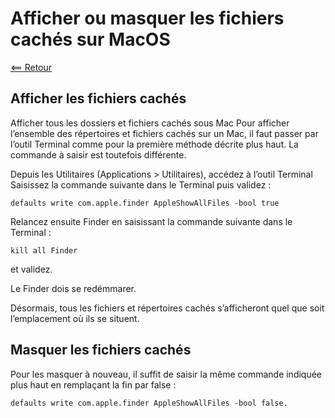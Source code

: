 # Afficher ou masquer les fichiers cachés sur MacOS

[<== Retour](../)

## Afficher les fichiers cachés

Afficher tous les dossiers et fichiers cachés sous Mac
Pour afficher l’ensemble des répertoires et fichiers cachés sur un Mac, il faut passer par l’outil Terminal comme pour la première méthode décrite plus haut. La commande à saisir est toutefois différente.

Depuis les Utilitaires (Applications > Utilitaires), accédez à l’outil Terminal
Saisissez la commande suivante dans le Terminal puis validez :

```
defaults write com.apple.finder AppleShowAllFiles -bool true
```

Relancez ensuite Finder en saisissant la commande suivante dans le Terminal :

```
kill all Finder
```

et validez.

Le Finder dois se redémmarer.

Désormais, tous les fichiers et répertoires cachés s’afficheront quel que soit l’emplacement où ils se situent.

## Masquer les fichiers cachés

Pour les masquer à nouveau, il suffit de saisir la même commande indiquée plus haut en remplaçant la fin par false :

```
defaults write com.apple.finder AppleShowAllFiles -bool false.
```

